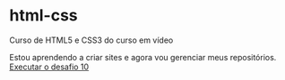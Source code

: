 # html-css
Curso de HTML5 e CSS3 do curso em vídeo

Estou aprendendo a criar sites e agora vou gerenciar meus repositórios.
<a href="https://reulissontorres.github.io/html-css/desafios/d010/android.html">Executar o desafio 10</a>